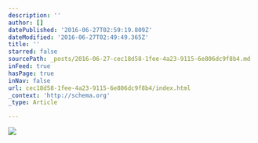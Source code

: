 ```yaml
---
description: ''
author: []
datePublished: '2016-06-27T02:59:19.809Z'
dateModified: '2016-06-27T02:49:49.365Z'
title: ''
starred: false
sourcePath: _posts/2016-06-27-cec18d58-1fee-4a23-9115-6e806dc9f8b4.md
inFeed: true
hasPage: true
inNav: false
url: cec18d58-1fee-4a23-9115-6e806dc9f8b4/index.html
_context: 'http://schema.org'
_type: Article

---
```

![](https://the-grid-user-content.s3-us-west-2.amazonaws.com/6bfa293e-807c-4831-8796-0154aadf7c64.png)